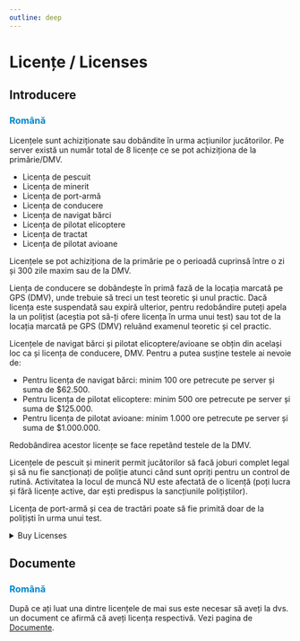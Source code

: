 ```yaml
---
outline: deep
---
```


# Licențe / Licenses

## Introducere

### <span style="color: #0088CC">Română</span>

Licențele sunt achiziționate sau dobândite în urma acțiunilor jucătorilor. Pe server există un număr total de 8 licențe ce se pot achiziționa de la primărie/DMV. 

- Licența de pescuit
- Licența de minerit
- Licența de port-armă
- Licența de conducere
- Licența de navigat bărci
- Licența de pilotat elicoptere
- Licența de tractat
- Licența de pilotat avioane

Licențele se pot achiziționa de la primărie pe o perioadă cuprinsă între o zi și 300 zile maxim sau de la DMV.

Liența de conducere se dobândește în primă fază de la locația marcată pe GPS (DMV), unde trebuie să treci un test teoretic și unul practic. Dacă licența este suspendată sau expiră ulterior, pentru redobândire puteți apela la un polițist (aceștia pot să-ți ofere licența în urma unui test) sau tot de la locația marcată pe GPS (DMV) reluând examenul teoretic și cel practic.

Licențele de navigat bărci și pilotat elicoptere/avioane se obțin din același loc ca și licența de conducere, DMV. Pentru a putea susține testele ai nevoie de:
- Pentru licența de navigat bărci: minim 100 ore petrecute pe server și suma de $62.500.
- Pentru licența de pilotat elicoptere: minim 500 ore petrecute pe server și suma de $125.000.
- Pentru licența de pilotat avioane: minim 1.000 ore petrecute pe server și suma de $1.000.000.

Redobândirea acestor licențe se face repetând testele de la DMV.

Licențele de pescuit și minerit permit jucătorilor să facă joburi complet legal și să nu fie sancționați de poliție atunci când sunt opriți pentru un control de rutină. Activitatea la locul de muncă NU este afectată de o licență (poți lucra și fără licențe active, dar ești predispus la sancțiunile polițiștilor).

Licența de port-armă și cea de tractări poate să fie primită doar de la polițiști în urma unui test.

<details>
  <summary>Buy Licenses</summary>
  <img src="https://v.b-zone.ro/images/wiki/buy-license.png" alt="Car Tuning Centers">
</details>

## Documente

### <span style="color: #0088CC">Română</span>

După ce ați luat una dintre licențele de mai sus este necesar să aveți la dvs. un document ce afirmă că aveți licența respectivă.
Vezi pagina de <a href="./documents">Documente</a>.
